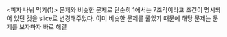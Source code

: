 <피자 나눠 먹기(1)> 문제와 비슷한 문제로 단순히 1에서는 7조각이라고 조건이 명시되어 있던 것을 slice로 변경해주었다.
이미 비슷한 문제를 풀었기 때문에 해당 문제는 문제를 보자마자 바로 해결